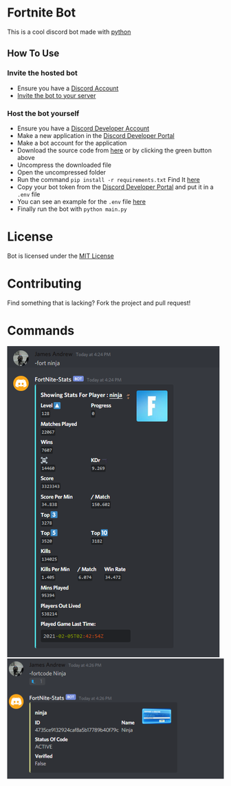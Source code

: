 # Fortnite Bot
This is a cool discord bot made with [python](https://www.python.org)

## How To Use
### Invite the hosted bot
- Ensure you have a [Discord Account](https://discord.com/)
- [Invite the bot to your server](https://discord.com/api/oauth2/authorize?client_id=806043362096447489&permissions=8&scope=bot)
### Host the bot yourself
- Ensure you have a [Discord Developer Account](https://discord.dev/)
- Make a new application in the [Discord Developer Portal](https://discord.dev/)
- Make a bot account for the application
- Download the source code from [here](https://github.com/DHRUV-CODER/Fortnite-Bot/archive/main.zip) or by clicking the green button above
- Uncompress the downloaded file
- Open the uncompressed folder
- Run the command `pip install -r requirements.txt` Find It [here](https://github.com/DHRUV-CODER/Latest-Discord-Bot/blob/main/requirements.txt)
- Copy your bot token from the [Discord Developer Portal](https://discord.dev/) and put it in a `.env` file
- You can see an example for the `.env` file [here](https://github.com/DHRUV-CODER/Fortnite-Bot/blob/main/dontenv.md)
- Finally run the bot with `python main.py`  

# License
Bot is licensed under the [MIT License](https://github.com/DHRUV-CODER/Latest-Discord-Bot/blob/main/LICENSE)

# Contributing
Find something that is lacking? Fork the project and pull request!

# Commands

![](imagesforcmd/cmd1.PNG)
![](imagesforcmd/cmd2.PNG)

